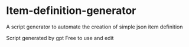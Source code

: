 # Item-definition-generator
A script generator to automate the creation of simple json item definition


Script generated by gpt
Free to use and edit

